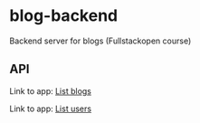 # blog-backend
Backend server for blogs (Fullstackopen course)

## API
<p> Link to app: <a href="https://desolate-fortress-36201.herokuapp.com/api/blogs" target="_blank">List blogs</a> </p>
<p> Link to app: <a href="https://desolate-fortress-36201.herokuapp.com/api/users" target="_blank">List users</a> </p>
